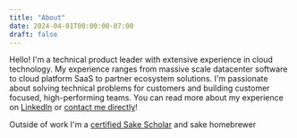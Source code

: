 ```yaml
---
title: "About"
date: 2024-04-01T00:00:00-07:00
draft: false
---
```


Hello! I'm a technical product leader with extensive experience in cloud technology. My experience ranges from massive scale datacenter software to cloud platform SaaS to partner ecosystem solutions. I'm passionate about solving technical problems for customers and building customer focused, high-performing teams. You can read more about my experience on [LinkedIn](https://www.linkedin.com/in/garrett-galow/) or [contact me directly](mailto:garrett.galow@gmail.com)!

Outside of work I'm a [certified Sake Scholar](https://www.sakescholar.com) and sake homebrewer